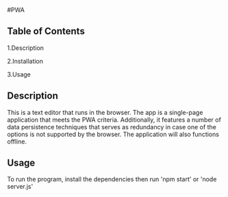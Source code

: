 #PWA

## Table of Contents

1.Description

2.Installation

3.Usage


## Description

This is a  text editor that runs in the browser. The app is a single-page application that meets the PWA criteria. Additionally, it features a number of data persistence techniques that serves as redundancy in case one of the options is not supported by the browser. The application will also functions offline.


## Usage
To run the program, install the dependencies then run 'npm start' or 'node server.js'

